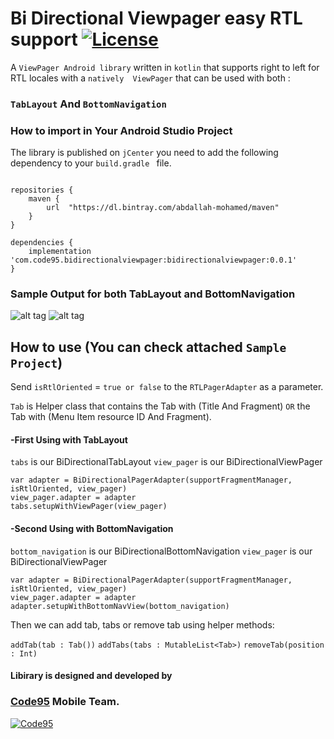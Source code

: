 # Bi Directional Viewpager easy RTL support    [![License](https://img.shields.io/badge/License-Apache%202.0-blue.svg)](https://opensource.org/licenses/Apache-2.0)

A ``ViewPager Android library`` written in ``kotlin`` that supports right to left for RTL locales with a ````natively  ViewPager```` that can be used with both :
### ``TabLayout`` And ``BottomNavigation``

### How to import in Your Android Studio Project
The library is published on ``jCenter`` you need to add the following dependency to your ```build.gradle ``` file.
```

repositories {
	maven {
		url  "https://dl.bintray.com/abdallah-mohamed/maven"
	}
}

dependencies {
    implementation 'com.code95.bidirectionalviewpager:bidirectionalviewpager:0.0.1'
}
```

### Sample Output for both TabLayout and BottomNavigation
![alt tag](https://media.giphy.com/media/Mc0nhTj1a71iIlDJsY/giphy.gif)
![alt tag](https://media.giphy.com/media/kc0w3xEs5SfjYgztQj/giphy.gif)


## How to use (You can check attached ``Sample Project``)


Send `isRtlOriented` = ``true or false`` to the ``RTLPagerAdapter`` as a parameter.

``Tab`` is Helper class that contains the Tab with (Title And Fragment) `` OR `` the Tab with (Menu Item resource ID And Fragment).

#### -First Using with TabLayout 

``tabs`` is our BiDirectionalTabLayout
``view_pager`` is our BiDirectionalViewPager

````
var adapter = BiDirectionalPagerAdapter(supportFragmentManager, isRtlOriented, view_pager)
view_pager.adapter = adapter
tabs.setupWithViewPager(view_pager)
```` 

#### -Second Using with BottomNavigation 

``bottom_navigation`` is our BiDirectionalBottomNavigation
``view_pager`` is our BiDirectionalViewPager

````
var adapter = BiDirectionalPagerAdapter(supportFragmentManager, isRtlOriented, view_pager)
view_pager.adapter = adapter
adapter.setupWithBottomNavView(bottom_navigation)
```` 

Then we can add tab, tabs or remove tab using helper methods:

```addTab(tab : Tab())```
```addTabs(tabs : MutableList<Tab>)```
```removeTab(position : Int)```



#### Libirary is designed and developed by 
### [Code95](https://github.com/Code95) Mobile Team. 

[![Code95][1]][2]

[1]:  https://code95.com/wp-content/uploads/code95-logo-small.png
[2]:  https://code95.com/
